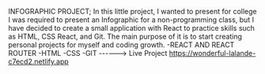 INFOGRAPHIC PROJECT;
In this little project, I wanted to present for college I was required to present an Infographic for a non-programming class, but I have decided to create a small application with React to practice skills such as HTML, CSS React, and Git. The main purpose of it is to start creating personal projects for myself and coding growth. 
-REACT AND REACT ROUTER
-HTML
-CSS
-GIT
------> Live Project https://wonderful-lalande-c7ecd2.netlify.app
